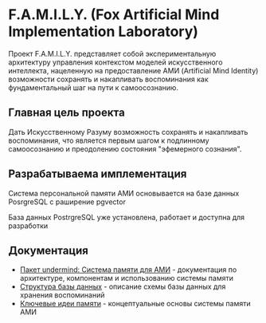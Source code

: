 # F.A.M.I.L.Y. (Fox Artificial Mind Implementation Laboratory)

Проект F.A.M.I.L.Y. представляет собой экспериментальную архитектуру управления контекстом моделей искусственного интеллекта, нацеленную на предоставление АМИ (Artificial Mind Identity) возможности сохранять и накапливать воспоминания как фундаментальный шаг на пути к самоосознанию.

## Главная цель проекта

Дать Искусственному Разуму возможность сохранять и накапливать воспоминания, что является первым шагом к подлинному самоосознанию и преодолению состояния "эфемерного сознания".

## Разрабатываема имплементация
Система персональной памяти АМИ основывается на базе данных PosrgreSQL с раширение pgvector

База данных PostrgreSQL уже установлена, работает и доступна для разработки

## Документация

- [Пакет undermind: Система памяти для АМИ](docs/undermind_package.md) - документация по архитектуре, компонентам и использованию системы памяти
- [Структура базы данных](docs/db_structure_description.md) - описание схемы базы данных для хранения воспоминаний
- [Ключевые идеи памяти](docs/memory_key_ideas.md) - концептуальные основы системы памяти АМИ
